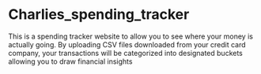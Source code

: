 # Charlies_spending_tracker
This is a spending tracker website to allow you to see where your money is actually going. By uploading CSV files downloaded from your credit card company, your transactions will be categorized into designated buckets allowing you to draw financial insights
